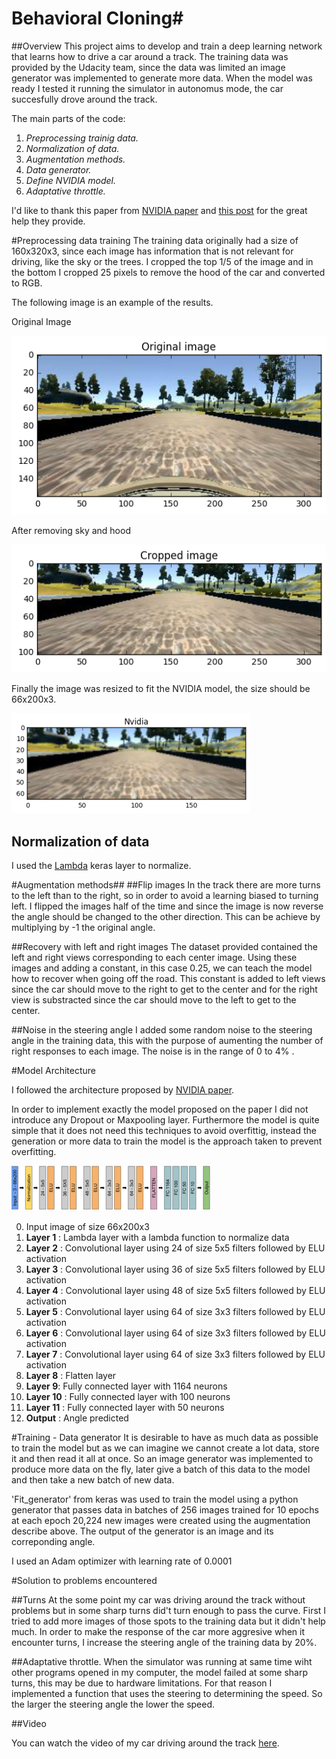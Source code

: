 # Behavioral Cloning#

##Overview
This project aims to develop and train a deep learning network that learns how to drive a car around a track. The training data was provided by the Udacity team, since the data was limited an image generator was implemented to generate more data. When the model was ready I tested it running the simulator in autonomus mode, the car succesfully drove around the track.

The main parts of the code:

1. *Preprocessing trainig data.*
3. *Normalization of data.*
4. *Augmentation methods.*
5. *Data generator.*
5. *Define NVIDIA model.*
6. *Adaptative throttle.*

I'd like to thank this paper from [NVIDIA paper](http://images.nvidia.com/content/tegra/automotive/images/2016/solutions/pdf/end-to-end-dl-using-px.pdf) and [this post](https://chatbotslife.com/using-augmentation-to-mimic-human-driving-496b569760a9#.d779iwp28) for the great help they provide.


#Preprocessing data training
The training data originally had a size of 160x320x3, since each image has information that is not relevant for driving, like the sky or the trees. I cropped the top 1/5 of the image and in the bottom I cropped 25 pixels to remove the hood of the car and converted to RGB.

The following image is an example of the results.

Original Image

![Original Image](images/original.png)

After removing sky and hood

![Crop Image](images/crop.png)

Finally the image was resized to fit the NVIDIA model, the size should be 66x200x3.

![Nvidia Image](images/nvidia.png)




## Normalization of data ##

I used the [Lambda](https://keras.io/layers/core/) keras layer to normalize.

#Augmentation methods##
##Flip images
In the track there are more turns to the left than to the right, so in order to avoid a learning biased to turning left. I flipped the images half of the time and since the image is now reverse the angle should be changed to the other direction. This can be achieve by multiplying by -1 the original angle.


##Recovery with left and right images
The dataset provided contained the left and right views corresponding to each center image. Using these images and adding a constant, in this case 0.25,  we can teach the model how to recover when going off the road. This constant is added to left views since the car should move to the right to get to the center and for the right view is substracted since the car should move to the left to get to the center.

##Noise in the steering angle
I added some random noise to the steering angle in the training data, this with the purpose of aumenting the number of right responses to each image. The noise is in the range of 0 to 4% . 



#Model Architecture

I followed the architecture proposed by [NVIDIA paper](http://images.nvidia.com/content/tegra/automotive/images/2016/solutions/pdf/end-to-end-dl-using-px.pdf).

In order to implement exactly the model proposed on the paper I did not introduce any Dropout or Maxpooling layer. Furthermore the model is quite simple that it does not need this techniques to avoid overfittig, instead the generation or more data to train the model is the approach taken to prevent overfitting.


![Architecture](images/archi.png)


0. Input image of size 66x200x3
1. **Layer 1** : Lambda layer with a lambda function to normalize data 
2. **Layer 2** : Convolutional layer using 24 of size 5x5 filters followed by ELU activation
3. **Layer 3** : Convolutional layer using 36 of size 5x5 filters followed by ELU activation
4. **Layer 4** : Convolutional layer using 48 of size 5x5 filters followed by ELU activation
5. **Layer 5** : Convolutional layer using 64 of size 3x3 filters followed by ELU activation
6. **Layer 6** : Convolutional layer using 64 of size 3x3 filters followed by ELU activation
7. **Layer 7** : Convolutional layer using 64 of size 3x3 filters followed by ELU activation
8. **Layer 8** : Flatten layer
9. **Layer 9**: Fully connected layer with 1164 neurons
10. **Layer 10** : Fully connected layer with 100 neurons
11. **Layer 11** : Fully connected layer with 50 neurons
12. **Output** : Angle predicted



#Training - Data generator
It is desirable to have as much data as possible to train the model but as we can imagine we cannot create a lot data, store it and then read it all at once. So an image generator was implemented to produce more data on the fly, later give a batch of this data to the model and then take a new batch of new data. 


'Fit_generator' from keras was used to train the model using a python generator that passes data in batches of 256 images trained for 10 epochs at each epoch 20,224 new images were created using the augmentation describe above. The output of the generator is an image and its correponding angle.

I used an Adam optimizer with learning rate of 0.0001 


#Solution to problems encountered

##Turns
At the some point my car was driving around the track without problems but in some sharp turns did't turn enough to pass the curve. First I tried to add more images of those spots to the training data but it didn't help much. In order to make the response of the car more aggresive when it encounter turns, I increase the steering angle of the training data by 20%. 

##Adaptative throttle.
When the simulator was running at same time wiht other programs opened in my computer, the model failed at some sharp turns, this may be due to hardware limitations. For that reason I implemented a function that uses the steering to determining the speed. So the larger the steering angle the lower the speed.



##Video

You can watch the video of my car driving around the track [here](https://youtu.be/qul0ABQCy4E).

